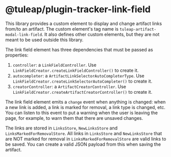 # @tuleap/plugin-tracker-link-field

This library provides a custom element to display and change artifact links from/to an artifact. The custom element's tag name is `tuleap-artifact-modal-link-field`. It also defines other custom elements, but they are not meant to be used outside this library.

The link field element has three dependencies that must be passed as properties:
1. `controller`: a `LinkFieldController`. Use `LinkFieldCreator.createLinkFieldController()` to create it.
2. `autocompleter`: a `ArtifactLinkSelectorAutoCompleterType`. Use `LinkFieldCreator.createLinkSelectorAutoCompleter()` to create it.
3. `creatorController`: a `ArtifactCreatorController`. Use `LinkFieldCreator.createArtifactCreatorController()` to create it.

The link field element emits a `change` event when anything is changed: when a new link is added, a link is marked for removal, a link type is changed, etc. You can listen to this event to put a warning when the user is leaving the page, for example, to warn them that there are unsaved changes.

The links are stored in `LinksStore`, `NewLinksStore` and `LinksMarkedForRemovalStore`. All links in `LinksStore` and `NewLinksStore` that are NOT marked for removal in `LinksMarkedForRemovalStore` are valid links to be saved. You can create a valid JSON payload from this when saving the artifact.
